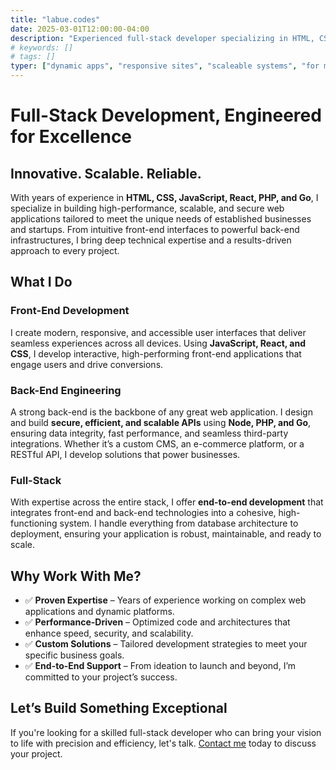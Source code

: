 ```yaml
---
title: "labue.codes"
date: 2025-03-01T12:00:00-04:00
description: "Experienced full-stack developer specializing in HTML, CSS, JavaScript, React, PHP & Go. Building high-performance, scalable, and secure web applications. Contact me today!"
# keywords: []
# tags: []
typer: ["dynamic apps", "responsive sites", "scaleable systems", "for mobile first"]
---
```


# Full-Stack Development, Engineered for Excellence

## Innovative. Scalable. Reliable.

With years of experience in **HTML, CSS, JavaScript, React, PHP, and Go**, I specialize in building high-performance, scalable, and secure web applications tailored to meet the unique needs of established businesses and startups. From intuitive front-end interfaces to powerful back-end infrastructures, I bring deep technical expertise and a results-driven approach to every project.

## What I Do

### Front-End Development

I create modern, responsive, and accessible user interfaces that deliver seamless experiences across all devices. Using **JavaScript, React, and CSS**, I develop interactive, high-performing front-end applications that engage users and drive conversions.

### Back-End Engineering

A strong back-end is the backbone of any great web application. I design and build **secure, efficient, and scalable APIs** using **Node, PHP, and Go**, ensuring data integrity, fast performance, and seamless third-party integrations. Whether it’s a custom CMS, an e-commerce platform, or a RESTful API, I develop solutions that power businesses.

### Full-Stack

With expertise across the entire stack, I offer **end-to-end development** that integrates front-end and back-end technologies into a cohesive, high-functioning system. I handle everything from database architecture to deployment, ensuring your application is robust, maintainable, and ready to scale.

## Why Work With Me?

* ✅ **Proven Expertise** – Years of experience working on complex web applications and dynamic platforms.
* ✅ **Performance-Driven** – Optimized code and architectures that enhance speed, security, and scalability.
* ✅ **Custom Solutions** – Tailored development strategies to meet your specific business goals.
* ✅ **End-to-End Support** – From ideation to launch and beyond, I’m committed to your project’s success.

## Let’s Build Something Exceptional

If you're looking for a skilled full-stack developer who can bring your vision to life with precision and efficiency, let's talk. [Contact me][def] today to discuss your project.

[def]: mailto:labue.codes@gmail.com
